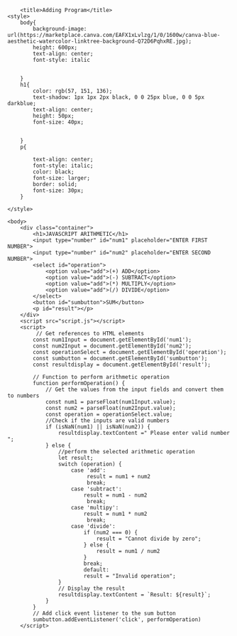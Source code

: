 
        <title>Adding Program</title>
    <style>
        body{
            background-image: url(https://marketplace.canva.com/EAFX1xLvlzg/1/0/1600w/canva-blue-aesthetic-watercolor-linktree-background-Q72D6PqhxRE.jpg);
            height: 600px;
            text-align: center;
            font-style: italic
            
            
        }
        h1{
            color: rgb(57, 151, 136);
            text-shadow: 1px 1px 2px black, 0 0 25px blue, 0 0 5px darkblue;
            text-align: center;
            height: 50px;
            font-size: 40px;
            

        }
        p{
        
            text-align: center;
            font-style: italic;
            color: black;
            font-size: larger;
            border: solid;
            font-size: 30px;
        }
       
    </style>    

    <body>
        <div class="container">
            <h1>JAVASCRIPT ARITHMETIC</h1>
            <input type="number" id="num1" placeholder="ENTER FIRST NUMBER">
            <input type="number" id="num2" placeholder="ENTER SECOND NUMBER">
            <select id="operation">
                <option value="add">(+) ADD</option> 
                <option value="add">(-) SUBTRACT</option> 
                <option value="add">(*) MULTIPLY</option> 
                <option value="add">(/) DIVIDE</option> 
            </select>
            <button id="sumbutton">SUM</button>
            <p id="result"></p>
        </div>
        <script src="script.js"></script>
        <script>
             // Get references to HTML elements
            const num1Input = document.getElementById('num1');
            const num2Input = document.getElementById('num2');
            const operationSelect = document.getElementById('operation');
            const sumbutton = document.getElementById('sumbutton');
            const resultdisplay = document.getElementById('result');

            // Function to perform arithmetic operation
            function performOperation() {
                // Get the values from the input fields and convert them to numbers
                const num1 = parseFloat(num1Input.value);
                const num2 = parseFloat(num2Input.value);
                const operation = operationSelect.value;
                //Check if the inputs are valid numbers
                if (isNaN(num1) || isNaN(num2)) {
                    resultdisplay.textContent =" Please enter valid number ";
                } else {
                    //perform the selected arithmetic operation
                    let result;
                    switch (operation) {
                        case 'add': 
                             result = num1 + num2
                             break;
                        case 'subtract': 
                            result = num1 - num2
                             break;
                        case 'multipy': 
                            result = num1 * num2
                             break;     
                        case 'divide': 
                            if (num2 === 0) {
                                result = "Cannot divide by zero";
                            } else {
                                result = num1 / num2
                            }
                            break;
                            default: 
                            result = "Invalid operation";
                    }
                    // Display the result
                    resultdisplay.textContent = `Result: ${result}`;
                }
            }
            // Add click event listener to the sum button
            sumbutton.addEventListener('click', performOperation)
        </script>
